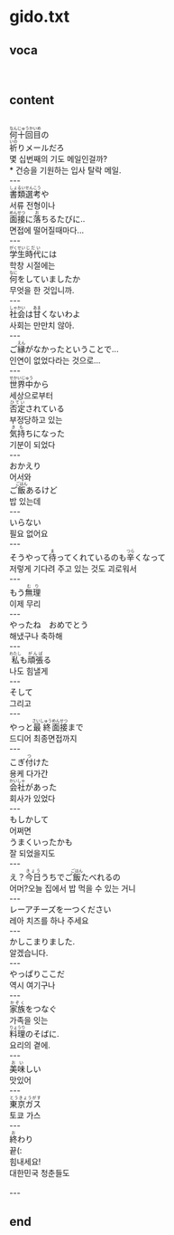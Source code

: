 <h1>gido.txt</h1>
<h2>voca</h2><br>
<h2>content</h2><br>
<Ruby><rb>何十回目</rb><rt>なんじゅうかいめ</rt></Ruby>の<br>
<Ruby><rb>祈</rb><rt>いの</rt></Ruby>りメールだろ<br>
몇 십번째의 기도 메일인걸까?<br>
* 건승을 기원하는 입사 탈락 메일.<br>
---<br>
<Ruby><rb>書類</rb><rt>しょるい</rt></Ruby><Ruby><rb>選考</rb><rt>せんこう</rt></Ruby>や<br>
서류 전형이나<br>
<Ruby><rb>面接</rb><rt>めんせつ</rt></Ruby>に<Ruby><rb>落</rb><rt>お</rt></Ruby>ちるたびに..<br>
면접에 떨어질때마다...<br>
---<br>
<Ruby><rb>学生</rb><rt>がくせい</rt></Ruby><Ruby><rb>時代</rb><rt>じだい</rt></Ruby>には<br>
학창 시절에는<br>
<Ruby><rb>何</rb><rt>なに</rt></Ruby>をしていましたか<br>
무엇을 한 것입니까.<br>
---<br>
<Ruby><rb>社会</rb><rt>しゃかい</rt></Ruby>は<Ruby><rb>甘</rb><rt>あま</rt></Ruby>くないわよ<br>
사회는 만만치 않아.<br>
---<br>
ご<Ruby><rb>縁</rb><rt>えん</rt></Ruby>がなかったということで...<br>
인연이 없었다라는 것으로...<br>
---<br>
<Ruby><rb>世界中</rb><rt>せかいじゅう</rt></Ruby>から<br>
세상으로부터<br>
<Ruby><rb>否定</rb><rt>ひてい</rt></Ruby>されている<br>
부정당하고 있는<br>
<Ruby><rb>気持</rb><rt>きも</rt></Ruby>ちになった<br>
기분이 되었다<br>
---<br>
おかえり<br>
어서와<br>
ご<Ruby><rb>飯</rb><rt>ごはん</rt></Ruby>あるけど<br>
밥 있는데<br>
---<br>
いらない<br>
필요 없어요<br>
---<br>
そうやって<Ruby><rb>待</rb><rt>ま</rt></Ruby>ってくれているのも<Ruby><rb>辛</rb><rt>つら</rt></Ruby>くなって<br>
저렇게 기다려 주고 있는 것도 괴로워서<br>
---<br>
もう<Ruby><rb>無理</rb><rt>むり</rt></Ruby><br>
이제 무리<br>
---<br>
やったね　おめでとう<br>
해냈구나 축하해<br>
---<br>
<Ruby><rb>私</rb><rt>わたし</rt></Ruby>も<Ruby><rb>頑張</rb><rt>がんば</rt></Ruby>る<br>
나도 힘낼게<br>
---<br>
そして<br>
그리고<br>
---<br>
やっと<Ruby><rb>最終</rb><rt>さいしゅう</rt></Ruby><Ruby><rb>面接</rb><rt>めんせつ</rt></Ruby>まで<br>
드디어 최종면접까지<br>
---<br>
こぎ<Ruby><rb>付</rb><rt>つ</rt></Ruby>けた<br>
용케 다가간<br>
<Ruby><rb>会社</rb><rt>かいしゃ</rt></Ruby>があった<br>
회사가 있었다<br>
---<br>
もしかして<br>
어쩌면<br>
うまくいったかも<br>
잘 되었을지도<br>
---<br>
え？<Ruby><rb>今日</rb><rt>きょう</rt></Ruby>うちでご<Ruby><rb>飯</rb><rt>ごはん</rt></Ruby>たべれるの<br>
어머?오늘 집에서 밥 먹을 수 있는 거니<br>
---<br>
レーアチーズを一つください<br>
레아 치즈를 하나 주세요<br>
---<br>
かしこまりました.<br>
알겠습니다.<br>
---<br>
やっぱりここだ<br>
역시 여기구나<br>
---<br>
<Ruby><rb>家族</rb><rt>かぞく</rt></Ruby>をつなぐ<br>
가족을 잇는<br>
<Ruby><rb>料理</rb><rt>りょうり</rt></Ruby>のそばに.<br>
요리의 곁에.<br>
---<br>
<Ruby><rb>美味</rb><rt>おい</rt></Ruby>しい<br>
맛있어<br>
---<br>
<Ruby><rb>東京ガス</rb><rt>とうきょうがす</rt></Ruby><br>
토쿄 가스<br>
---<br>
<ruby><rb>終</rb><rt>お</rt></ruby>わり<br>
끝(:<br>
힘내세요!<br>
대한민국 청춘들도<br>
<br>---
<h2>end</h2>